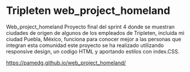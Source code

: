 # Tripleten web_project_homeland

Web_project_homeland
Proyecto final del sprint 4 donde se muestran ciudades de origen de algunos de los empleados de Tripleten, incluida mi ciudad Puebla, México, funciona para conocer mejor a las personas que integran esta comunidad este proyecto se ha realizado utilizando responsive design, un codigo HTML y aportando estilos con index.CSS.

https://pamedg.github.io/web_project_homeland/
